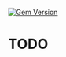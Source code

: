 [![Gem Version](https://badge.fury.io/rb/redis-cluster-client.svg)](https://badge.fury.io/rb/redis-cluster-client)

TODO
===============================================================================
